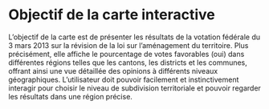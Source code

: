 # Objectif de la carte interactive

L’objectif de la carte est de présenter les résultats de la votation fédérale du 3 mars 2013 sur la révision de la loi sur l’aménagement du territoire. Plus précisément, elle affiche le pourcentage de votes favorables (oui) dans différentes régions telles que les cantons, les districts et les communes, offrant ainsi une vue détaillée des opinions à différents niveaux géographiques. L’utilisateur doit pouvoir facilement et instinctivement interagir pour choisir le niveau de subdivision territoriale et pouvoir regarder les résultats dans une région précise.